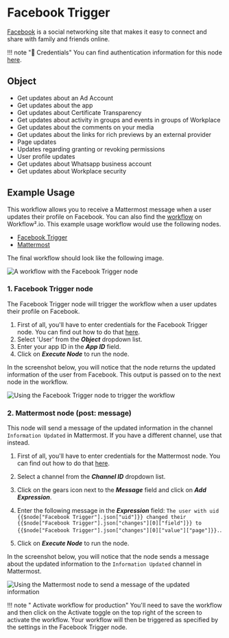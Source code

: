 # Facebook Trigger

[Facebook](https://www.facebook.com/) is a social networking site that makes it easy to connect and share with family and friends online.

!!! note "🔑 Credentials"
    You can find authentication information for this node [here](/workflow/integrations/credentials/facebookApp/).


## Object

- Get updates about an Ad Account
- Get updates about the app
- Get updates about Certificate Transparency
- Get updates about activity in groups and events in groups of Workplace
- Get updates about the comments on your media
- Get updates about the links for rich previews by an external provider
- Page updates
- Updates regarding granting or revoking permissions
- User profile updates
- Get updates about Whatsapp business account
- Get updates about Workplace security

## Example Usage

This workflow allows you to receive a Mattermost message when a user updates their profile on Facebook. You can also find the [workflow](https://WF².io/workflows/785) on Workflow².io. This example usage workflow would use the following nodes.
- [Facebook Trigger]()
- [Mattermost](/workflow/integrations/nodes/workflow-nodes-base.mattermost/)

The final workflow should look like the following image.

![A workflow with the Facebook Trigger node](/_images/integrations/trigger-nodes/facebooktrigger/workflow.png)

### 1. Facebook Trigger node

The Facebook Trigger node will trigger the workflow when a user updates their profile on Facebook.

1. First of all, you'll have to enter credentials for the Facebook Trigger node. You can find out how to do that [here](/workflow/integrations/credentials/facebookApp/).
2. Select 'User' from the ***Object*** dropdown list.
3. Enter your app ID in the ***App ID*** field.
3. Click on ***Execute Node*** to run the node.

In the screenshot below, you will notice that the node returns the updated information of the user from Facebook. This output is passed on to the next node in the workflow.

![Using the Facebook Trigger node to trigger the workflow](/_images/integrations/trigger-nodes/facebooktrigger/facebooktrigger_node.png)

### 2. Mattermost node (post: message)

This node will send a message of the updated information in the channel `Information Updated` in Mattermost. If you have a different channel, use that instead.

1. First of all, you'll have to enter credentials for the Mattermost node. You can find out how to do that [here](/workflow/integrations/credentials/mattermost/).

2. Select a channel from the ***Channel ID*** dropdown list.
3. Click on the gears icon next to the ***Message*** field and click on ***Add Expression***.
4. Enter the following message in the ***Expression*** field: `The user with uid {{$node["Facebook Trigger"].json["uid"]}} changed their {{$node["Facebook Trigger"].json["changes"][0]["field"]}} to {{$node["Facebook Trigger"].json["changes"][0]["value"]["page"]}}.`.
5. Click on ***Execute Node*** to run the node.

In the screenshot below, you will notice that the node sends a message about the updated information to the `Information Updated` channel in Mattermost.

![Using the Mattermost node to send a message of the updated information](/_images/integrations/trigger-nodes/facebooktrigger/mattermost_node.png)

!!! note " Activate workflow for production"
    You'll need to save the workflow and then click on the Activate toggle on the top right of the screen to activate the workflow. Your workflow will then be triggered as specified by the settings in the Facebook Trigger node.
